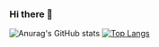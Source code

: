 ### Hi there 👋

<!--
**hyejungg/hyejungg** is a ✨ _special_ ✨ repository because its `README.md` (this file) appears on your GitHub profile.

Here are some ideas to get you started:

- 🔭 I’m currently working on ...
- 🌱 I’m currently learning ...
- 👯 I’m looking to collaborate on ...
- 🤔 I’m looking for help with ...
- 💬 Ask me about ...
- 📫 How to reach me: ...
- 😄 Pronouns: ...
- ⚡ Fun fact: ...
-->

![Anurag's GitHub stats](https://github-readme-stats.vercel.app/api?username=hyejungg&show_icons=true&theme=cobalt&hide=stars)
[![Top Langs](https://github-readme-stats.vercel.app/api/top-langs/?username=hyejungg&layout=compact)](https://github.com/hyejungg/)
